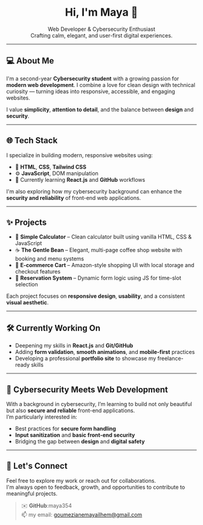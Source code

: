 <h1 align="center">Hi, I'm Maya 👋</h1>

<p align="center">
  Web Developer & Cybersecurity Enthusiast  
  <br>
  Crafting calm, elegant, and user-first digital experiences.
</p>

---

## 💻 About Me

I'm a second-year **Cybersecurity student** with a growing passion for **modern web development**. I combine a love for clean design with technical curiosity — turning ideas into responsive, accessible, and engaging websites.

I value **simplicity**, **attention to detail**, and the balance between **design** and **security**.

---

## 🌐 Tech Stack

I specialize in building modern, responsive websites using:

- 🧱 **HTML**, **CSS**, **Tailwind CSS**
- ⚙️ **JavaScript**, DOM manipulation
- 🚀 Currently learning **React.js** and **GitHub** workflows

I'm also exploring how my cybersecurity background can enhance the **security and reliability** of front-end web applications.

---

## ✨ Projects

- 🔢 **Simple Calculator** – Clean calculator built using vanilla HTML, CSS & JavaScript  
- ☕ **The Gentle Bean** – Elegant, multi-page coffee shop website with booking and menu systems  
- 🛒 **E-commerce Cart** – Amazon-style shopping UI with local storage and checkout features  
- 📅 **Reservation System** – Dynamic form logic using JS for time-slot selection  

Each project focuses on **responsive design**, **usability**, and a consistent **visual aesthetic**.

---

## 🛠️ Currently Working On

- Deepening my skills in **React.js** and **Git/GitHub**  
- Adding **form validation**, **smooth animations**, and **mobile-first** practices  
- Developing a professional **portfolio site** to showcase my freelance-ready skills

---

## 🧠 Cybersecurity Meets Web Development

With a background in cybersecurity, I’m learning to build not only beautiful but also **secure and reliable** front-end applications.  
I’m particularly interested in:

- Best practices for **secure form handling**
- **Input sanitization** and **basic front-end security**
- Bridging the gap between **design** and **digital safety**

---

## 🔗 Let's Connect

Feel free to explore my work or reach out for collaborations.  
I'm always open to feedback, growth, and opportunities to contribute to meaningful projects.

> ✉️ **GitHub**:maya354  
> 📫 my email: goumezianemayailhem@gmail.com


